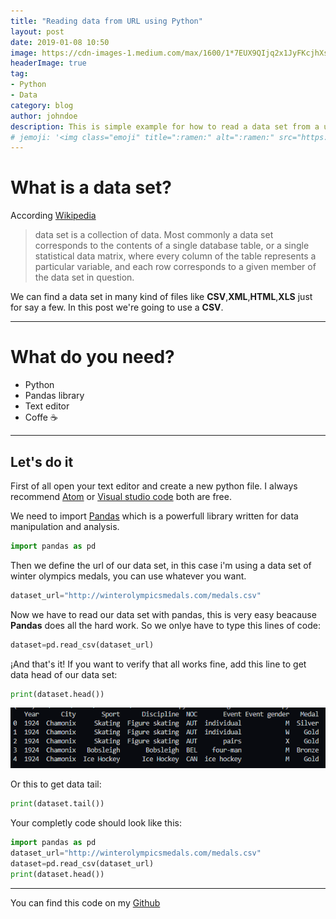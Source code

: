 ```yaml
---
title: "Reading data from URL using Python"
layout: post
date: 2019-01-08 10:50
image: https://cdn-images-1.medium.com/max/1600/1*7EUX9QIjq2x1JyFKcjhXsA.png
headerImage: true
tag:
- Python
- Data
category: blog
author: johndoe
description: This is simple example for how to read a data set from a url using python and Pandas
# jemoji: '<img class="emoji" title=":ramen:" alt=":ramen:" src="https://assets.github.com/images/icons/emoji/unicode/1f35c.png" height="20" width="20" align="absmiddle">'
---
```

# What is a data set?

According [Wikipedia](https://en.wikipedia.org/wiki/Data_set) 

>data set is a collection of data. Most commonly a data set corresponds to the contents of a single database table, or a single statistical data matrix, where every column of the table represents a particular variable, and each row corresponds to a given member of the data set in question.

We can find a data set in many kind of files like **CSV**,**XML**,**HTML**,**XLS** just for say a few. In this post we're going to use a **CSV**.

---
# What do you need?
- Python
- Pandas library
- Text editor
- Coffe :coffee:

---
## Let's do it
First of all open your text editor and create a new python file. I always recommend [Atom](https://atom.io) or [Visual studio code](https://code.visualstudio.com/) both are free.

We need to import [Pandas](https://pandas.pydata.org/) which is a powerfull library written for data manipulation and analysis.

```python
import pandas as pd
```

Then we define the url of our data set, in this case i'm using a data set of winter olympics medals, you can use whatever you want. 
```python
dataset_url="http://winterolympicsmedals.com/medals.csv"
```

Now we have to read our data set with pandas, this is very easy beacause **Pandas** does all the hard work. So we onlye have to type this lines of code:
```python
dataset=pd.read_csv(dataset_url)
```
¡And that's it! If you want to verify that all works fine, add this line to get data head of our data set:
```python
print(dataset.head())
```

<img src="/assets/images/readingdatasethead.png" alt="data-head" title="A cute kitten"/>

Or this to get data tail:
```python
print(dataset.tail())
```

Your completly code should look like this:
```python
import pandas as pd
dataset_url="http://winterolympicsmedals.com/medals.csv"
dataset=pd.read_csv(dataset_url)
print(dataset.head())
```

---
You can find this code on my [Github](https://github.com/devmaufh/data-science/blob/master/readingFromUrlPandas.py)